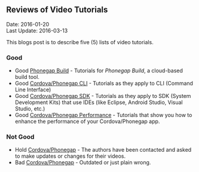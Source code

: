 ## Reviews of Video Tutorials ##
Date: 2016-01-20<br>
Last Update: 2016-03-13

This blogs post is to describe five (5) lists of video tutorials. 

### Good ###
- Good [Phonegap Build](video-tutorials-good-build.md) - Tutorials for *Phonegap Build*, a cloud-based build tool.
- Good [Cordova/Phonegap CLI](video-tutorials-good-cli.md) - Tutorials as they apply to CLI (Command Line Interface)
- Good [Cordova/Phonegap SDK]() - Tutorials as they apply to SDK (System Development Kits) that use IDEs (like Eclipse, Android Studio, Visual Studio, etc.)
- Good [Cordova/Phonegap Performance](video-tutorials-performance.md) - Tutorials that show you how to enhance the performance of your Cordova/Phonegap app.

### Not Good ###
- Hold [Cordova/Phonegap](video-tutorials-good-onhold.md) - The authors have been contacted and asked to make updates or changes for their videos.
- Bad [Cordova/Phonegap](video-tutorials-bad.md) - Outdated or just plain wrong.
